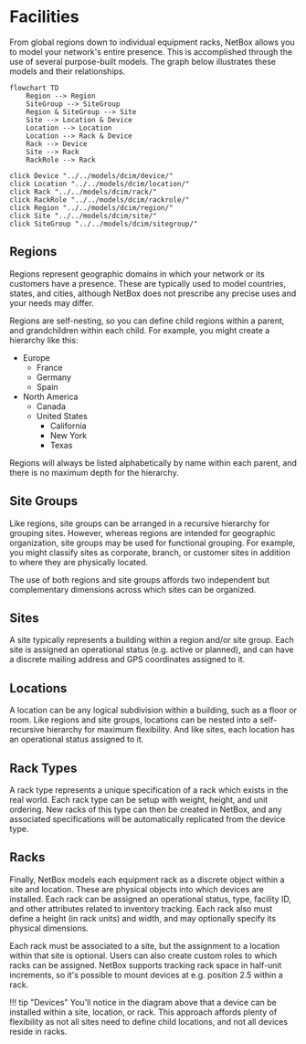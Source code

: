 # Facilities

From global regions down to individual equipment racks, NetBox allows you to model your network's entire presence. This is accomplished through the use of several purpose-built models. The graph below illustrates these models and their relationships.

```mermaid
flowchart TD
    Region --> Region
    SiteGroup --> SiteGroup
    Region & SiteGroup --> Site
    Site --> Location & Device
    Location --> Location
    Location --> Rack & Device
    Rack --> Device
    Site --> Rack
    RackRole --> Rack

click Device "../../models/dcim/device/"
click Location "../../models/dcim/location/"
click Rack "../../models/dcim/rack/"
click RackRole "../../models/dcim/rackrole/"
click Region "../../models/dcim/region/"
click Site "../../models/dcim/site/"
click SiteGroup "../../models/dcim/sitegroup/"
```

## Regions

Regions represent geographic domains in which your network or its customers have a presence. These are typically used to model countries, states, and cities, although NetBox does not prescribe any precise uses and your needs may differ.

Regions are self-nesting, so you can define child regions within a parent, and grandchildren within each child. For example, you might create a hierarchy like this:

* Europe
    * France
    * Germany
    * Spain
* North America
    * Canada
    * United States
        * California
        * New York
        * Texas

Regions will always be listed alphabetically by name within each parent, and there is no maximum depth for the hierarchy.

## Site Groups

Like regions, site groups can be arranged in a recursive hierarchy for grouping sites. However, whereas regions are intended for geographic organization, site groups may be used for functional grouping. For example, you might classify sites as corporate, branch, or customer sites in addition to where they are physically located.

The use of both regions and site groups affords two independent but complementary dimensions across which sites can be organized.

## Sites

A site typically represents a building within a region and/or site group. Each site is assigned an operational status (e.g. active or planned), and can have a discrete mailing address and GPS coordinates assigned to it.

## Locations

A location can be any logical subdivision within a building, such as a floor or room. Like regions and site groups, locations can be nested into a self-recursive hierarchy for maximum flexibility. And like sites, each location has an operational status assigned to it.

## Rack Types

A rack type represents a unique specification of a rack which exists in the real world. Each rack type can be setup with weight, height, and unit ordering. New racks of this type can then be created in NetBox, and any associated specifications will be automatically replicated from the device type.

## Racks

Finally, NetBox models each equipment rack as a discrete object within a site and location. These are physical objects into which devices are installed. Each rack can be assigned an operational status, type, facility ID, and other attributes related to inventory tracking. Each rack also must define a height (in rack units) and width, and may optionally specify its physical dimensions.

Each rack must be associated to a site, but the assignment to a location within that site is optional. Users can also create custom roles to which racks can be assigned. NetBox supports tracking rack space in half-unit increments, so it's possible to mount devices at e.g. position 2.5 within a rack.

!!! tip "Devices"
    You'll notice in the diagram above that a device can be installed within a site, location, or rack. This approach affords plenty of flexibility as not all sites need to define child locations, and not all devices reside in racks.

